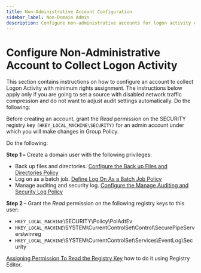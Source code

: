 ```yaml
---
title: Non-Administrative Account Configuration
sidebar_label: Non-Domain Admin
description: Configure non-administrative accounts for logon activity collection with proper permissions and security settings.
---
```


# Configure Non-Administrative Account to Collect Logon Activity

This section contains instructions on how to configure an account to collect Logon Activity with
minimum rights assignment. The instructions below apply only if you are going to set a source with
disabled network traffic compression and do not want to adjust audit settings automatically. Do the
following:

Before creating an account, grant the _Read_ permission on the SECURITY registry key
`(HKEY_LOCAL_MACHINE\SECURITY)` for an admin account under which you will make changes in Group
Policy.

Do the following:

**Step 1 –** Create a domain user with the following privileges:

- Back up files and directories.
  [Configure the Back up Files and Directories Policy](/docs/1secure/setup-and-configuration/computers/index.md)
- Log on as a batch job. [Define Log On As a Batch Job Policy](/docs/1secure/setup-and-configuration/active-directory/permissions-and-access.md)
- Manage auditing and security log.
  [Configure the Manage Auditing and Security Log Policy](/docs/1secure/setup-and-configuration/active-directory/audit-policies.md)

**Step 2 –** Grant the _Read_ permission on the following registry keys to this user:

- `HKEY_LOCAL_MACHINE`\SECURITY\Policy\PolAdtEv
- `HKEY_LOCAL_MACHINE`\SYSTEM\CurrentControlSet\Control\SecurePipeServers\winreg
- `HKEY_LOCAL_MACHINE`\SYSTEM\CurrentControlSet\Services\EventLog\Security

[Assigning Permission To Read the Registry Key](/docs/1secure/setup-and-configuration/active-directory/permissions-and-access.md) how
to do it using Registry Editor.
